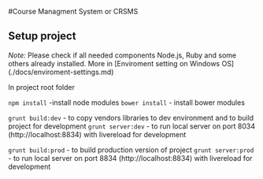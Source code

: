 #Course Managment System or CRSMS

## Setup project
*Note:* Please check if all needed components Node.js, Ruby and some others already installed.
More in [Enviroment setting on Windows OS] (./docs/enviroment-settings.md)


In project root folder

`npm install` -install node modules
`bower install` - install bower modules

`grunt build:dev` - to copy vendors libraries to dev environment and to build project for development
`grunt server:dev` - to run local server on port 8034 (http://localhost:8834) with livereload for development

`grunt build:prod` - to build production version of project
`grunt server:prod` - to run local server on port 8834 (http://localhost:8834) with livereload for development
